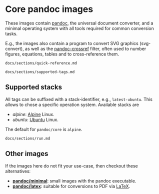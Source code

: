 Core pandoc images
==================================================================

These images contain [pandoc][], the universal document converter,
and a minimal operating system with all tools required for common
conversion tasks.

E.g., the images also contain a program to convert SVG graphics
(svg-convert), as well as the [pandoc-crossref] filter, often used
to number figures, equations, tables and to cross-reference them.

[pandoc]: https://pandoc.org/
[pandoc-crossref]: https://lierdakil.github.io/pandoc-crossref/

``` include
docs/sections/quick-reference.md
```

``` include
docs/sections/supported-tags.md
```

Supported stacks <a name="supported-stacks"></a>
------------------------------------------------------------------

All tags can be suffixed with a stack-identifier, e.g.,
`latest-ubuntu`. This allows to chose a specific operation system.
Available stacks are

- *alpine*: [Alpine] Linux.
- *ubuntu*: [Ubuntu] Linux.

The default for `pandoc/core` is `alpine`.

[Alpine]: https://alpinelinux.org/
[Ubuntu]: https://ubuntu.org/

``` include
docs/sections/run.md
```

Other images
-----------------------------------------------------------------

If the images here do not fit your use-case, then checkout these
alternatives:

-   [**pandoc/minimal**][]: small images with the pandoc executable.
-   [**pandoc/latex**][]: suitable for conversions to PDF via [LaTeX].

[LaTeX]: https://latex-project.org/

[**pandoc/minimal**]: https://hub.docker.com/r/pandoc/minimal
[**pandoc/latex**]: https://hub.docker.com/r/pandoc/latex

